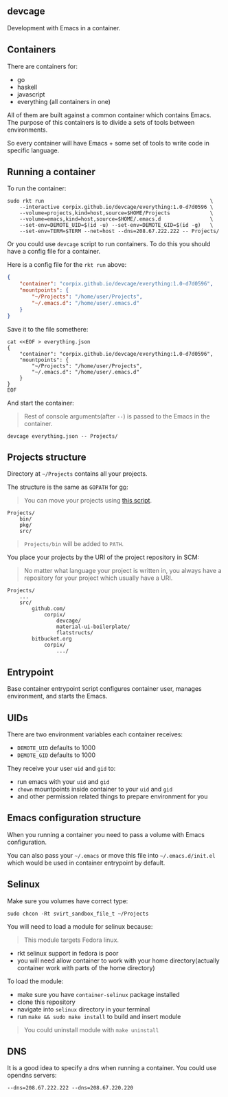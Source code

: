 devcage
--------------

Development with Emacs in a container.

## Containers

There are containers for:

- go
- haskell
- javascript
- everything (all containers in one)

All of them are built against a common container which contains Emacs.
The purpose of this containers is to divide a sets of tools between environments.

So every container will have Emacs + some set of tools to write code in specific language.

## Running a container

To run the container:

``` shell
sudo rkt run                                                      \
    --interactive corpix.github.io/devcage/everything:1.0-d7d0596 \
    --volume=projects,kind=host,source=$HOME/Projects             \
    --volume=emacs,kind=host,source=$HOME/.emacs.d                \
    --set-env=DEMOTE_UID=$(id -u) --set-env=DEMOTE_GID=$(id -g)   \
    --set-env=TERM=$TERM --net=host --dns=208.67.222.222 -- Projects/
```

Or you could use `devcage` script to run containers. To do this you should have a config file for a container.

Here is a config file for the `rkt run` above:

``` json
{
    "container": "corpix.github.io/devcage/everything:1.0-d7d0596",
    "mountpoints": {
        "~/Projects": "/home/user/Projects",
        "~/.emacs.d": "/home/user/.emacs.d"
    }
}
```

Save it to the file somethere:

``` shell
cat <<EOF > everything.json
{
    "container": "corpix.github.io/devcage/everything:1.0-d7d0596",
    "mountpoints": {
        "~/Projects": "/home/user/Projects",
        "~/.emacs.d": "/home/user/.emacs.d"
    }
}
EOF
```

And start the container:

> Rest of console arguments(after `--`) is passed to the Emacs in the container.

``` shell
devcage everything.json -- Projects/
```

## Projects structure

Directory at `~/Projects` contains all your projects.

The structure is the same as `GOPATH` for [go](https://golang.org/doc/code.html#GOPATH):

> You can move your projects using [this script](https://github.com/corpix/toolbox/blob/master/development/projects).

``` text
Projects/
    bin/
    pkg/
    src/
```

> `Projects/bin` will be added to `PATH`.

You place your projects by the URI of the project repository in SCM:

> No matter what language your project is written in,
> you always have a repository for your project which usually
> have a URI.

``` text
Projects/
    ...
    src/
        github.com/
            corpix/
                devcage/
                material-ui-boilerplate/
                flatstructs/
        bitbucket.org
            corpix/
                .../
```

## Entrypoint

Base container entrypoint script configures container user, manages environment, and starts the Emacs.

## UIDs

There are two environment variables each container receives:

- `DEMOTE_UID` defaults to 1000
- `DEMOTE_GID` defaults to 1000

They receive your user `uid` and `gid` to:

- run emacs with your `uid` and `gid`
- `chown` mountpoints inside container to your `uid` and `gid`
- and other permission related things to prepare environment for you

## Emacs configuration structure

When you running a container you need to pass a volume with Emacs configuration.

You can also pass your `~/.emacs` or move this file into `~/.emacs.d/init.el` which would be used in container entrypoint by default.


## Selinux

Make sure you volumes have correct type:

``` shell
sudo chcon -Rt svirt_sandbox_file_t ~/Projects
```

You will need to load a module for selinux because:

> This module targets Fedora linux.

- rkt selinux support in fedora is poor
- you will need allow container to work with your home directory(actually container work with parts of the home directory)

To load the module:

- make sure you have `container-selinux` package installed
- clone this repository
- navigate into `selinux` directory in your terminal
- run `make && sudo make install` to build and insert module

> You could uninstall module with `make uninstall`

## DNS

It is a good idea to specify a dns when running a container. You could use opendns servers:
``` text
--dns=208.67.222.222 --dns=208.67.220.220
```
